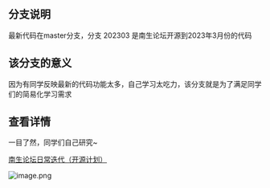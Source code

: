 ## 分支说明
最新代码在master分支，分支 202303 是南生论坛开源到2023年3月份的代码

## 该分支的意义
因为有同学反映最新的代码功能太多，自己学习太吃力，该分支就是为了满足同学们的简易化学习需求

## 查看详情

一目了然，同学们自己研究~

[南生论坛日常迭代（开源计划）](https://bbs.nanshengbbs.top/detail/122)

![image.png](https://76.nanshengbbs.top/articlePicture/articlePicture-20240204222222116_image.png)
